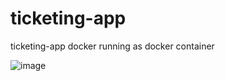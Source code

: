 # ticketing-app
ticketing-app docker running as docker container

![image](https://github.com/arifk2/ticketing-app/assets/42522100/1be8936d-2921-4f99-9f3a-dc8373e1bda9)



